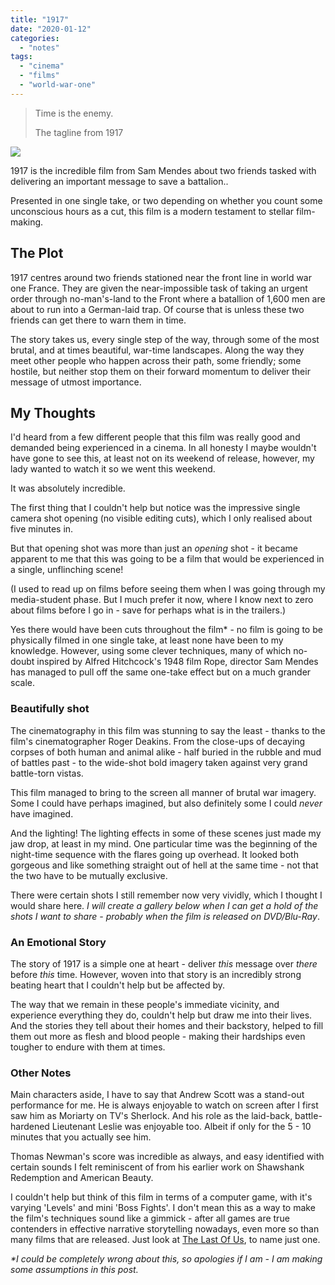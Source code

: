 ```yaml
---
title: "1917"
date: "2020-01-12"
categories: 
  - "notes"
tags: 
  - "cinema"
  - "films"
  - "world-war-one"
---
```


> Time is the enemy.
> 
> The tagline from 1917

![](images/1917-movie-poster.jpg)

1917 is the incredible film from Sam Mendes about two friends tasked with delivering an important message to save a battalion..

Presented in one single take, or two depending on whether you count some unconscious hours as a cut, this film is a modern testament to stellar film-making.

## The Plot

1917 centres around two friends stationed near the front line in world war one France. They are given the near-impossible task of taking an urgent order through no-man's-land to the Front where a batallion of 1,600 men are about to run into a German-laid trap. Of course that is unless these two friends can get there to warn them in time.

The story takes us, every single step of the way, through some of the most brutal, and at times beautiful, war-time landscapes. Along the way they meet other people who happen across their path, some friendly; some hostile, but neither stop them on their forward momentum to deliver their message of utmost importance.

## My Thoughts

I'd heard from a few different people that this film was really good and demanded being experienced in a cinema. In all honesty I maybe wouldn't have gone to see this, at least not on its weekend of release, however, my lady wanted to watch it so we went this weekend.

It was absolutely incredible.

The first thing that I couldn't help but notice was the impressive single camera shot opening (no visible editing cuts), which I only realised about five minutes in.

But that opening shot was more than just an _opening_ shot - it became apparent to me that this was going to be a film that would be experienced in a single, unflinching scene!

(I used to read up on films before seeing them when I was going through my media-student phase. But I much prefer it now, where I know next to zero about films before I go in - save for perhaps what is in the trailers.)

Yes there would have been cuts throughout the film\* - no film is going to be physically filmed in one single take, at least none have been to my knowledge. However, using some clever techniques, many of which no-doubt inspired by Alfred Hitchcock's 1948 film Rope, director Sam Mendes has managed to pull off the same one-take effect but on a much grander scale.

### Beautifully shot

The cinematography in this film was stunning to say the least - thanks to the film's cinematographer Roger Deakins. From the close-ups of decaying corpses of both human and animal alike - half buried in the rubble and mud of battles past - to the wide-shot bold imagery taken against very grand battle-torn vistas.

This film managed to bring to the screen all manner of brutal war imagery. Some I could have perhaps imagined, but also definitely some I could _never_ have imagined.

And the lighting! The lighting effects in some of these scenes just made my jaw drop, at least in my mind. One particular time was the beginning of the night-time sequence with the flares going up overhead. It looked both gorgeous and like something straight out of hell at the same time - not that the two have to be mutually exclusive.

There were certain shots I still remember now very vividly, which I thought I would share here. _I will create a gallery below when I can get a hold of the shots I want to share - probably when the film is released on DVD/Blu-Ray_.

### An Emotional Story

The story of 1917 is a simple one at heart - deliver _this_ message over _there_ before _this_ time. However, woven into that story is an incredibly strong beating heart that I couldn't help but be affected by.

The way that we remain in these people's immediate vicinity, and experience everything they do, couldn't help but draw me into their lives. And the stories they tell about their homes and their backstory, helped to fill them out more as flesh and blood people - making their hardships even tougher to endure with them at times.

### Other Notes

Main characters aside, I have to say that Andrew Scott was a stand-out performance for me. He is always enjoyable to watch on screen after I first saw him as Moriarty on TV's Sherlock. And his role as the laid-back, battle-hardened Lieutenant Leslie was enjoyable too. Albeit if only for the 5 - 10 minutes that you actually see him.

Thomas Newman's score was incredible as always, and easy identified with certain sounds I felt reminiscent of from his earlier work on Shawshank Redemption and American Beauty.

I couldn't help but think of this film in terms of a computer game, with it's varying 'Levels' and mini 'Boss Fights'. I don't mean this as a way to make the film's techniques sound like a gimmick - after all games are true contenders in effective narrative storytelling nowadays, even more so than many films that are released. Just look at [The Last Of Us](https://davidpeach.co.uk/2017/10/11/last-us-review/), to name just one.

_\*I could be completely wrong about this, so apologies if I am - I am making some assumptions in this post._
